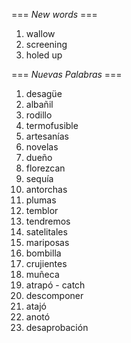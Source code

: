=== *New words* ===

1. wallow
2. screening
3. holed up

=== *Nuevas Palabras* ===

1. desagüe
2. albañil
3. rodillo
4. termofusible
5. artesanías
6. novelas
7. dueño
8. florezcan
9. sequía
10. antorchas
11. plumas
12. temblor
13. tendremos
14. satelitales
15. mariposas
16. bombilla
17. crujientes
18. muñeca
19. atrapó - catch
20. descomponer
21. atajó
22. anotó
23. desaprobación
